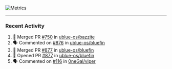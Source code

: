 ![Metrics](https://metrics.lecoq.io/KyleGospo?template=classic&base=header%2C%20activity%2C%20community%2C%20repositories%2C%20metadata&base.indepth=false&base.hireable=false&base.skip=false&config.timezone=America%2FLos_Angeles)

---
### Recent Activity
<!--START_SECTION:activity-->
1. 🎉 Merged PR [#750](https://github.com/ublue-os/bazzite/pull/750) in [ublue-os/bazzite](https://github.com/ublue-os/bazzite)
2. 🗣 Commented on [#876](https://github.com/ublue-os/bluefin/issues/876#issuecomment-1931240952) in [ublue-os/bluefin](https://github.com/ublue-os/bluefin)
3. 🎉 Merged PR [#877](https://github.com/ublue-os/bluefin/pull/877) in [ublue-os/bluefin](https://github.com/ublue-os/bluefin)
4. 💪 Opened PR [#877](https://github.com/ublue-os/bluefin/pull/877) in [ublue-os/bluefin](https://github.com/ublue-os/bluefin)
5. 🗣 Commented on [#116](https://github.com/0neGal/viper/pull/116#issuecomment-1928923966) in [0neGal/viper](https://github.com/0neGal/viper)
<!--END_SECTION:activity-->
